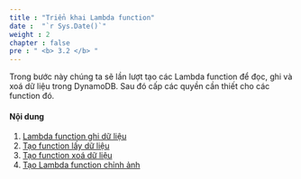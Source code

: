 ```yaml
---
title : "Triển khai Lambda function"
date :  "`r Sys.Date()`" 
weight : 2
chapter : false
pre : " <b> 3.2 </b> "
---
```

Trong bước này chúng ta sẽ lần lượt tạo các Lambda function để đọc, ghi và xoá dữ liệu trong DynamoDB. Sau đó cấp các quyền cần thiết cho các function đó.
#### Nội dung
1. [Lambda function ghi dữ liệu](3-2-1-write-data-function/)
2. [Tạo function lấy dữ liệu](3-2-2-list-data-function/)
3. [Tạo function xoá dữ liệu](3-2-3-delete-data-function/)
4. [Tạo Lambda function chỉnh ảnh](3-2-4-resize-image-function/)